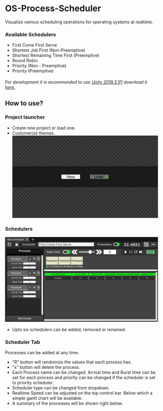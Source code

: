 # OS-Process-Scheduler
Visualize various scheduling operations for operating systems at realtime. 
### Available Schedulers
* First Come First Serve
* Shortest Job First (Non-Preemptive)
* Shortest Remaining Time First (Preemptive)
* Round Robin
* Priority (Non - Preemptive)
* Priority (Preemptive)

###### For development it is recommended to use [Unity 2019.3.1f1](https://unity3d.com/unity/whats-new/2019.3.1) download it [here.](https://unity3d.com/get-unity/download/archive)
## How to use?
### Project launcher
* Create new project or load one.
* Customerize themes.
![OS-Process-Scheduler](/docs/images/os_launcher_ss.jpg "Project Launcher")
### Schedulers
![OS-Process-Scheduler](/docs/images/os_main_ss.jpg "Running")
* Upto six schedulers can be added, removed or renamed.
### Scheduler Tab
Processes can be added at any time. 
* "R" button will randomize the values that each process has. 
* "x" button will delete the process. 
* Each Process name can be changed. Arrival time and Burst time can be set for each process and priority can be changed if the scheduler is set to priority scheduler. 
* Scheduler type can be changed from dropdown.
* Realtime Speed can be adjusted on the top control bar. Below which a simple gantt chart will be available. 
* A summary of the processes will be shown right below.
